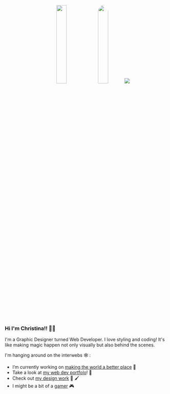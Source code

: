 <p align="center">
  
<img src="https://gph.is/2C49Jym.gif" width="25%" />
<img src="https://christinaharris.design/img/drawing.png" width="25%" style="border-radius:50%" />
<img src="https://media.giphy.com/media/aQCCNezRpb9Hq/giphy.gif" />
  </p>
  

### Hi I'm Christina!! 🦄✨

I'm a Graphic Designer turned Web Developer. I love styling and coding! It's like making magic happen not only visually but also behind the scenes. 

I'm hanging around on the interwebs 🕸️ :

- I’m currently working on [making the world a better place](https://huemanistic.org/) 🌱 
- Take a look at [my web dev portfolo](https://www.christinaharris.dev/)! 📘 
- Check out [my design work](https://christinaharris.design/) 🎨 🖌️ 
- I might be a bit of a [gamer](https://psnprofiles.com/imriven) 🎮 


